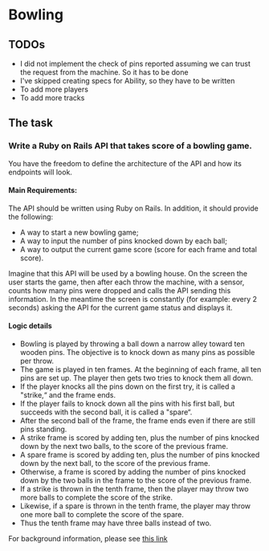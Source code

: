 # Bowling

## TODOs
* I did not implement the check of pins reported assuming we can trust
the request from the machine. So it has to be done
* I've skipped creating specs for Ability, so they have to be written
* To add more players
* To add more tracks

## The task

### Write a Ruby on Rails API that takes score of a bowling game.
You have the freedom to define the architecture of the API and how its endpoints will look.

#### Main Requirements:
The API should be written using Ruby on Rails. In addition,
it should provide the following:
* A way to start a new bowling game;
* A way to input the number of pins knocked down by each ball;
* A way to output the current game score (score for each frame and total score).

Imagine that this API will be used by a bowling house.
On the screen the user starts the game, then after each throw the machine,
with a sensor, counts how many pins were dropped and calls the API
sending this information. In the meantime the screen is constantly
(for example: every 2 seconds) asking the API
for the current game status and displays it.

#### Logic details
* Bowling is played by throwing a ball down a narrow alley toward ten wooden pins.
The objective is to knock down as many pins as possible per throw.
* The game is played in ten frames. At the beginning of each frame,
all ten pins are set up. The player then gets two tries to knock them all down.
* If the player knocks all the pins down on the first try,
it is called a "strike,“ and the frame ends.
* If the player fails to knock down all the pins with his first ball,
but succeeds with the second ball, it is called a "spare“.
* After the second ball of the frame, the frame ends even if there are still pins standing.
* A strike frame is scored by adding ten, plus the number of pins knocked down
by the next two balls, to the score of the previous frame.
* A spare frame is scored by adding ten, plus the number of pins knocked down
by the next ball, to the score of the previous frame.
* Otherwise, a frame is scored by adding the number of pins knocked down
by the two balls in the frame to the score of the previous frame.
* If a strike is thrown in the tenth frame, then the player may throw
two more balls to complete the score of the strike.
* Likewise, if a spare is thrown in the tenth frame, the player may throw
one more ball to complete the score of the spare.
* Thus the tenth frame may have three balls instead of two.

For background information, please see [this link](http://en.wikipedia.org/wiki/Ten-pin_bowling)
